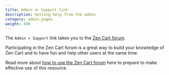 ```yaml
---
title: Admin ≫ Support link
description: Getting help from the admin 
category: admin_pages
weight: 490 
---
```


The `Admin > Support` link takes you to the [Zen Cart forum](https://www.zen-cart.com/forum.php). 

Participating in the Zen Cart forum is a great way to build your 
knowledge of Zen Cart and to have fun and help other users at the same time.

Read more about [how to use the Zen Cart forum](/user/zen_cart_forum/) here to prepare to make effective use of this resource. 

